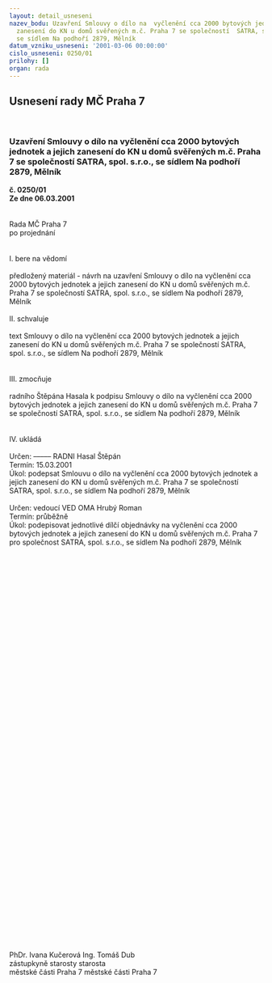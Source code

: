 ```yaml
---
layout: detail_usneseni
nazev_bodu: Uzavření Smlouvy o dílo na  vyčlenění cca 2000 bytových jednotek a jejich
  zanesení do KN u domů svěřených m.č. Praha 7 se společností  SATRA, spol. s.r.o.,
  se sídlem Na podhoří 2879, Mělník
datum_vzniku_usneseni: '2001-03-06 00:00:00'
cislo_usneseni: 0250/01
prilohy: []
organ: rada
---
```

<div id="ucUsn_pList" class="usn">
	<span><h2>Usnesení rady MČ Praha 7 </h2>
<br></span><div class="standBody">
<span><h3>Uzavření Smlouvy o dílo na  vyčlenění cca 2000 bytových jednotek a jejich zanesení do KN u domů svěřených m.č. Praha 7 se společností  SATRA, spol. s.r.o., se sídlem Na podhoří 2879, Mělník</h3></span><div class="center">
		<strong>č. 0250/01</strong><br>
	</div>
<div class="center">
		<strong>Ze dne 06.03.2001</strong><br><br>
	</div>
<br>Rada MČ Praha 7<br>po projednání<br><br><br>I.	bere na vědomí<br><br> předložený materiál - návrh  na uzavření Smlouvy o dílo na vyčlenění cca 2000 bytových jednotek a jejich zanesení do KN u domů svěřených m.č. Praha 7 se společností  SATRA, spol. s.r.o., se sídlem Na podhoří 2879, Mělník<br><br>II.	schvaluje  <br><br> text  Smlouvy o dílo na vyčlenění cca 2000 bytových jednotek a jejich zanesení do KN u domů svěřených m.č. Praha 7 se společností  SATRA, spol. s.r.o., se sídlem Na podhoří 2879, Mělník<br><br><br>III.	zmocňuje <br><br> radního Štěpána Hasala k podpisu  Smlouvy o dílo na vyčlenění cca 2000 bytových jednotek a jejich zanesení do KN u domů svěřených m.č. Praha 7 se společností  SATRA, spol. s.r.o., se sídlem Na podhoří 2879, Mělník<br><br><br>IV.	ukládá <br><br> Určen:	–––––	RADNI Hasal Štěpán<br>Termín: 15.03.2001<br>Úkol:	podepsat  Smlouvu o dílo na vyčlenění cca 2000 bytových jednotek a jejich zanesení do KN u domů svěřených m.č. Praha 7 se společností  SATRA, spol. s.r.o., se sídlem Na podhoří 2879, Mělník <br> <br> Určen:	vedoucí	VED OMA Hrubý Roman<br>Termín: průběžně<br>Úkol:	podepisovat jednotlivé dílčí objednávky na vyčlenění cca 2000 bytových jednotek a jejich zanesení do KN u domů svěřených m.č. Praha 7 pro společnost  SATRA, spol. s.r.o., se sídlem Na podhoří 2879, Mělník <br>  <br><br><br><br><br><br><br><br><br><br><br><br><br><br><br><br><br><br><br><br><br><br><br><br><br><br><br><br><br><br><br><br><br><br><br><br><br><br><br><br><br><br><br><br><br><br><br>             PhDr. Ivana Kučerová                                                                       Ing. Tomáš Dub<br>                zástupkyně starosty                                                                                 starosta<br>               městské části Praha 7                                                                     městské části Praha 7<br><br><br><br><br><br><br><br><br><br><br><br><br> <br>
</div>
</div>